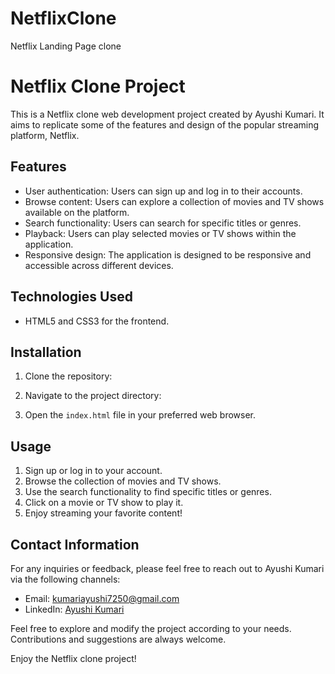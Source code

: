 # NetflixClone
Netflix Landing Page clone
# Netflix Clone Project

This is a Netflix clone web development project created by Ayushi Kumari. It aims to replicate some of the features and design of the popular streaming platform, Netflix.

## Features

- User authentication: Users can sign up and log in to their accounts.
- Browse content: Users can explore a collection of movies and TV shows available on the platform.
- Search functionality: Users can search for specific titles or genres.
- Playback: Users can play selected movies or TV shows within the application.
- Responsive design: The application is designed to be responsive and accessible across different devices.

## Technologies Used

- HTML5 and CSS3 for the frontend.

## Installation

1. Clone the repository:


2. Navigate to the project directory:


3. Open the `index.html` file in your preferred web browser.

## Usage

1. Sign up or log in to your account.
2. Browse the collection of movies and TV shows.
3. Use the search functionality to find specific titles or genres.
4. Click on a movie or TV show to play it.
5. Enjoy streaming your favorite content!

## Contact Information

For any inquiries or feedback, please feel free to reach out to Ayushi Kumari via the following channels:

- Email: kumariayushi7250@gmail.com
- LinkedIn: [Ayushi Kumari](https://www.linkedin.com/in/ayushi-kumari-050a4522a/)

Feel free to explore and modify the project according to your needs. Contributions and suggestions are always welcome.

Enjoy the Netflix clone project!
